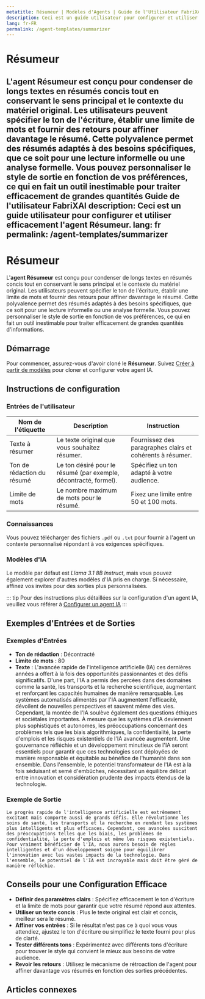 ```yaml
---
metatitle: Résumeur | Modèles d'Agents | Guide de l'Utilisateur FabriXAI
description: Ceci est un guide utilisateur pour configurer et utiliser efficacement l'agent Résumeur.
lang: fr-FR
permalink: /agent-templates/summarizer
---
```


# Résumeur

L'**agent Résumeur** est conçu pour condenser de longs textes en résumés concis tout en conservant le sens principal et le contexte du matériel original. Les utilisateurs peuvent spécifier le ton de l'écriture, établir une limite de mots et fournir des retours pour affiner davantage le résumé. Cette polyvalence permet des résumés adaptés à des besoins spécifiques, que ce soit pour une lecture informelle ou une analyse formelle. Vous pouvez personnaliser le style de sortie en fonction de vos préférences, ce qui en fait un outil inestimable pour traiter efficacement de grandes quantités Guide de l'utilisateur FabriXAI
description: Ceci est un guide utilisateur pour configurer et utiliser efficacement l'agent Résumeur.
lang: fr
permalink: /agent-templates/summarizer
---

# Résumeur

L'**agent Résumeur** est conçu pour condenser de longs textes en résumés concis tout en conservant le sens principal et le contexte du matériel original. Les utilisateurs peuvent spécifier le ton de l'écriture, établir une limite de mots et fournir des retours pour affiner davantage le résumé. Cette polyvalence permet des résumés adaptés à des besoins spécifiques, que ce soit pour une lecture informelle ou une analyse formelle. Vous pouvez personnaliser le style de sortie en fonction de vos préférences, ce qui en fait un outil inestimable pour traiter efficacement de grandes quantités d'informations.

## Démarrage

Pour commencer, assurez-vous d'avoir cloné le **Résumeur**. Suivez [Créer à partir de modèles](/en-us/create-from-templates/) pour cloner et configurer votre agent IA.

## Instructions de configuration

### Entrées de l'utilisateur

| Nom de l'étiquette          | Description                                               | Instruction                                           |
| ---------------------------- | --------------------------------------------------------- | ----------------------------------------------------- |
| Texte à résumer             | Le texte original que vous souhaitez résumer.             | Fournissez des paragraphes clairs et cohérents à résumer. |
| Ton de rédaction du résumé  | Le ton désiré pour le résumé (par exemple, décontracté, formel). | Spécifiez un ton adapté à votre audience.             |
| Limite de mots              | Le nombre maximum de mots pour le résumé.                | Fixez une limite entre 50 et 100 mots.                |

### Connaissances

Vous pouvez télécharger des fichiers `.pdf` ou `.txt` pour fournir à l'agent un contexte personnalisé répondant à vos exigences spécifiques.

### Modèles d'IA

Le modèle par défaut est *Llama 3.1 8B Instruct*, mais vous pouvez également explorer d'autres modèles d'IA pris en charge. Si nécessaire, affinez vos invites pour des sorties plus personnalisées.

::: tip
Pour des instructions plus détaillées sur la configuration d'un agent IA, veuillez vous référer à [Configurer un agent IA](/en-us/configure-ai-agent/)
:::

## Exemples d'Entrées et de Sorties

### Exemples d'Entrées

- **Ton de rédaction** : Décontracté
- **Limite de mots** : 80
- **Texte** : L'avancée rapide de l'intelligence artificielle (IA) ces dernières années a offert à la fois des opportunités passionnantes et des défis significatifs. D'une part, l'IA a permis des percées dans des domaines comme la santé, les transports et la recherche scientifique, augmentant et renforçant les capacités humaines de manière remarquable. Les systèmes automatisés alimentés par l'IA augmentent l'efficacité, dévoilent de nouvelles perspectives et sauvent même des vies. Cependant, la montée de l'IA soulève également des questions éthiques et sociétales importantes. À mesure que les systèmes d'IA deviennent plus sophistiqués et autonomes, les préoccupations concernant des problèmes tels que les biais algorithmiques, la confidentialité, la perte d'emplois et les risques existentiels de l'IA avancée augmentent. Une gouvernance réfléchie et un développement minutieux de l'IA seront essentiels pour garantir que ces technologies sont déployées de manière responsable et équitable au bénéfice de l'humanité dans son ensemble. Dans l'ensemble, le potentiel transformateur de l'IA est à la fois séduisant et semé d'embûches, nécessitant un équilibre délicat entre innovation et considération prudente des impacts étendus de la technologie.

### Exemple de Sortie

```
Le progrès rapide de l'intelligence artificielle est extrêmement excitant mais comporte aussi de grands défis. Elle révolutionne les soins de santé, les transports et la recherche en rendant les systèmes plus intelligents et plus efficaces. Cependant, ces avancées suscitent des préoccupations telles que les biais, les problèmes de confidentialité, la perte d'emplois et même les risques existentiels. Pour vraiment bénéficier de l'IA, nous aurons besoin de règles intelligentes et d'un développement soigné pour équilibrer l'innovation avec les vastes impacts de la technologie. Dans l'ensemble, le potentiel de l'IA est incroyable mais doit être géré de manière réfléchie.
```

## Conseils pour une Configuration Efficace

- **Définir des paramètres clairs** : Spécifiez efficacement le ton d'écriture et la limite de mots pour garantir que votre résumé répond aux attentes.
- **Utiliser un texte concis** : Plus le texte original est clair et concis, meilleur sera le résumé.
- **Affiner vos entrées** : Si le résultat n'est pas ce à quoi vous vous attendiez, ajustez le ton d'écriture ou simplifiez le texte fourni pour plus de clarté.
- **Tester différents tons** : Expérimentez avec différents tons d'écriture pour trouver le style qui convient le mieux aux besoins de votre audience.
- **Revoir les retours** : Utilisez le mécanisme de rétroaction de l'agent pour affiner davantage vos résumés en fonction des sorties précédentes.

## Articles connexes

